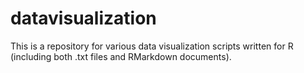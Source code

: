 # datavisualization
This is a repository for various data visualization scripts written for R (including both .txt files and RMarkdown documents).


